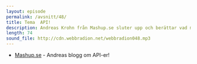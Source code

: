 ```yaml
---
layout: episode
permalink: /avsnitt/48/
title: Tema  API!
description: Andreas Krohn från Mashup.se sluter upp och berättar vad man kan tänka på när man bygger API-er. Vi snackar webbanalys, spelmotorer och mindmaps.
length: 74
sound_file: http://cdn.webbradion.net/webbradion048.mp3
---
```


* [Mashup.se](http://mashup.se) - Andreas blogg om API-er!
